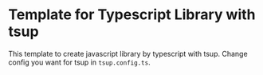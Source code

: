# Template for Typescript Library with tsup

This template to create javascript library by typescript with tsup.
Change config you want for tsup in `tsup.config.ts`.

